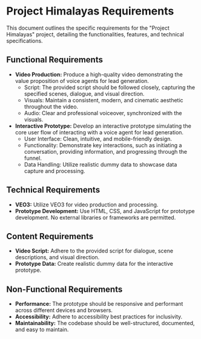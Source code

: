 # Project Himalayas Requirements
This document outlines the specific requirements for the "Project Himalayas" project, detailing the functionalities, features, and technical specifications.

## Functional Requirements
* **Video Production:**  Produce a high-quality video demonstrating the value proposition of voice agents for lead generation.
    * Script: The provided script should be followed closely, capturing the specified scenes, dialogue, and visual direction.
    * Visuals: Maintain a consistent, modern, and cinematic aesthetic throughout the video.
    * Audio: Clear and professional voiceover, synchronized with the visuals.
* **Interactive Prototype:** Develop an interactive prototype simulating the core user flow of interacting with a voice agent for lead generation.
    * User Interface: Clean, intuitive, and mobile-friendly design.
    * Functionality:  Demonstrate key interactions, such as initiating a conversation, providing information, and progressing through the funnel.
    * Data Handling: Utilize realistic dummy data to showcase data capture and processing.

## Technical Requirements
* **VEO3:** Utilize VEO3 for video production and processing.
* **Prototype Development:**  Use HTML, CSS, and JavaScript for prototype development. No external libraries or frameworks are permitted.

## Content Requirements
* **Video Script:** Adhere to the provided script for dialogue, scene descriptions, and visual direction.
* **Prototype Data:** Create realistic dummy data for the interactive prototype.

## Non-Functional Requirements
* **Performance:** The prototype should be responsive and performant across different devices and browsers.
* **Accessibility:**  Adhere to accessibility best practices for inclusivity.
* **Maintainability:**  The codebase should be well-structured, documented, and easy to maintain.